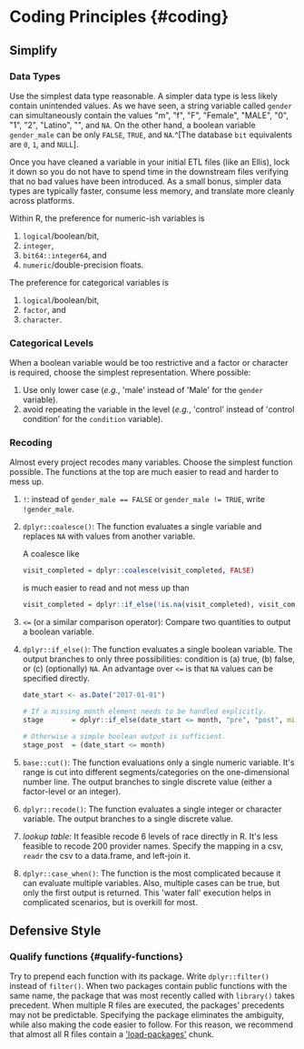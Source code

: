 Coding Principles {#coding}
====================================

Simplify
------------------------------------

### Data Types

Use the simplest data type reasonable.  A simpler data type is less likely contain unintended values.  As we have seen, a string variable called `gender` can simultaneously contain the values "m", "f", "F", "Female", "MALE", "0", "1", "2", "Latino", "", and `NA`.  On the other hand, a boolean variable `gender_male` can be only `FALSE`, `TRUE`, and `NA`.^[The database `bit` equivalents are `0`, `1`, and `NULL`].

Once you have cleaned a variable in your initial ETL files (like an Ellis), lock it down so you do not have to spend time in the downstream files verifying that no bad values have been introduced.  As a small bonus, simpler data types are typically faster, consume less memory, and translate more cleanly across platforms.

Within R, the preference for numeric-ish variables is 

1. `logical`/boolean/bit, 
1. `integer`, 
1. `bit64::integer64`, and 
1. `numeric`/double-precision floats.  

The preference for categorical variables is 

1. `logical`/boolean/bit, 
1. `factor`, and 
1. `character`.

### Categorical Levels

When a boolean variable would be too restrictive and a factor or character is required, choose the simplest representation.  Where possible:

1. Use only lower case (*e.g.*, 'male' instead of 'Male' for the `gender` variable).
1. avoid repeating the variable in the level (*e.g.*, 'control' instead of 'control condition' for the `condition` variable).

### Recoding

Almost every project recodes many variables.  Choose the simplest function possible.  The functions at the top are much easier to read and harder to mess up.

1. `!`: instead of `gender_male == FALSE` or `gender_male != TRUE`, write `!gender_male`.

1. `dplyr::coalesce()`: The function evaluates a single variable and replaces `NA` with values from another variable.

    A coalesce like
    
    ```r
    visit_completed = dplyr::coalesce(visit_completed, FALSE)
    ```
    
    is much easier to read and not mess up than
    
    ```r
    visit_completed = dplyr::if_else(!is.na(visit_completed), visit_completed, FALSE)
    ```

1. `<=` (or a similar comparison operator): Compare two quantities to output a boolean variable.

1. `dplyr::if_else()`:  The function evaluates a single boolean variable.  The output branches to only three possibilities: condition is (a) true, (b) false, or (c) (optionally) `NA`.  An advantage over `<=` is that `NA` values can be specified directly.

    ```r
    date_start <- as.Date("2017-01-01")
    
    # If a missing month element needs to be handled explicitly.
    stage       = dplyr::if_else(date_start <= month, "pre", "post", missing = "missing-month")
    
    # Otherwise a simple boolean output is sufficient.
    stage_post  = (date_start <= month)
    ```

1. `base::cut()`: The function evaluations only a single numeric variable.  It's range is cut into different segments/categories on the one-dimensional number line.  The output branches to single discrete value (either a factor-level or an integer).

1. `dplyr::recode()`: The function evaluates a single integer or character variable.  The output branches to a single discrete value.

1. *lookup table*:  It feasible recode 6 levels of race directly in R.  It's less feasible to recode 200 provider names.  Specify the mapping in a csv, `readr` the csv to a data.frame, and left-join it.

1. `dplyr::case_when()`: The function is the most complicated because it can evaluate multiple variables.  Also, multiple cases can be true, but only the first output is returned. This 'water fall' execution helps in complicated scenarios, but is overkill for most.

Defensive Style
------------------------------------

### Qualify functions {#qualify-functions}  

Try to prepend each function with its package.  Write `dplyr::filter()` instead of `filter()`.  When two packages contain public functions with the same name, the package that was most recently called with `library()` takes precedent.  When multiple R files are executed, the packages' precedents may not be predictable.  Specifying the package eliminates the ambiguity, while also making the code easier to follow.  For this reason, we recommend that almost all R files contain a ['load-packages'](#chunk-load-packages) chunk.
